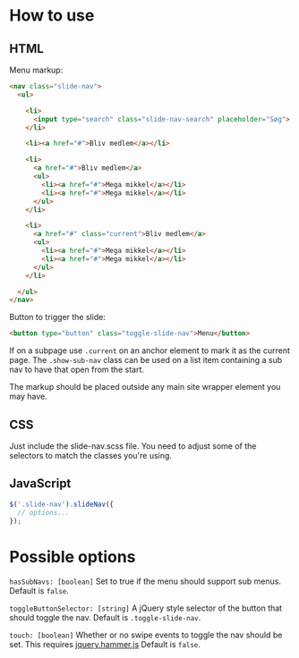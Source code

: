 # How to use

## HTML
Menu markup:

```html
<nav class="slide-nav">
  <ul>

    <li>
      <input type="search" class="slide-nav-search" placeholder="Søg">
    </li>

    <li><a href="#">Bliv medlem</a></li>

    <li>
      <a href="#">Bliv medlem</a>
      <ul>
        <li><a href="#">Mega mikkel</a></li>
        <li><a href="#">Mega mikkel</a></li>
      </ul>
    </li>

    <li>
      <a href="#" class="current">Bliv medlem</a>
      <ul>
        <li><a href="#">Mega mikkel</a></li>
        <li><a href="#">Mega mikkel</a></li>
      </ul>
    </li>

  </ul>
</nav>
```

Button to trigger the slide:
```html
<button type="button" class="toggle-slide-nav">Menu</button>
```

If on a subpage use `.current` on an anchor element to mark it as the current page.
The `.show-sub-nav` class can be used on a list item containing a sub nav to have that open from the start.

The markup should be placed outside any main site wrapper element you may have.

## CSS
Just include the slide-nav.scss file. You need to adjust some of the selectors to match the classes you're using.

## JavaScript
```javascript
$('.slide-nav').slideNav({
  // options...
});
```

# Possible options
`hasSubNavs: [boolean]`
Set to true if the menu should support sub menus.
Default is `false`.

`toggleButtonSelector: [string]`
A jQuery style selector of the button that should toggle the nav.
Default is `.toggle-slide-nav`.

`touch: [boolean]`
Whether or no swipe events to toggle the nav should be set.
This requires [jquery.hammer.js](http://eightmedia.github.io/hammer.js/)
Default is `false`.
